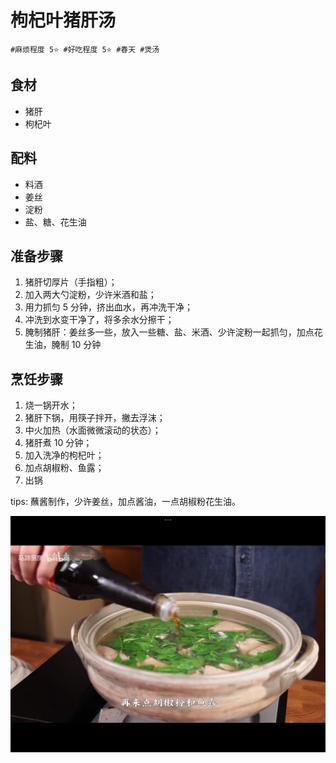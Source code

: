 # 枸杞叶猪肝汤

```
#麻烦程度 5⭐️ #好吃程度 5⭐️ #春天 #煲汤
```

## 食材

- 猪肝
- 枸杞叶

## 配料

- 料酒
- 姜丝
- 淀粉
- 盐、糖、花生油

## 准备步骤

1. 猪肝切厚片（手指粗）；
2. 加入两大勺淀粉，少许米酒和盐；
3. 用力抓匀 5 分钟，挤出血水，再冲洗干净；
4. 冲洗到水变干净了，将多余水分擦干；
5. 腌制猪肝：姜丝多一些，放入一些糖、盐、米酒、少许淀粉一起抓匀，加点花生油，腌制 10 分钟

## 烹饪步骤

1. 烧一锅开水；
2. 猪肝下锅，用筷子拌开，撇去浮沫；
3. 中火加热（水面微微滚动的状态）；
4. 猪肝煮 10 分钟；
5. 加入洗净的枸杞叶；
6. 加点胡椒粉、鱼露；
7. 出锅

tips: 蘸酱制作，少许姜丝，加点酱油，一点胡椒粉花生油。

![](../_images/gouqiyezhugantang.jpg ':loading=lazy')

